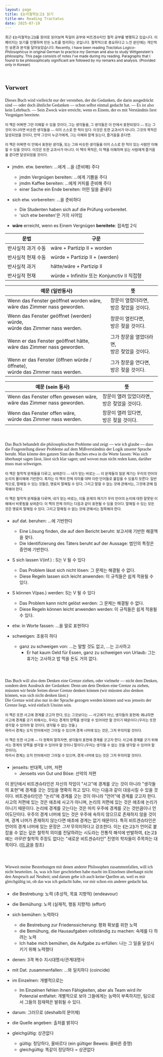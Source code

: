 ```yaml
---
layout: page
title: ⟪논리철학논고⟫ 읽기
title-en: Reading Tractatus
date: 2025-07-19
---
```


<small class="lang-ko">
최근 ⟪논리철학논고⟫를 원어로 읽어보며 독일어 공부와 비트겐슈타인 철학 공부를 병행하고 있습니다. 이 페이지는 읽기를 진행하며 만든 노트를 정리하는 곳입니다. 철학적으로 중요하다고 느낀 문단에는 개인적인 보론과 분석을 달아보았습니다.
</small>
<small class="lang-en">
Recently, I have been reading <i>Tractatus Logico-Philosophicus</i> in original German to practice my German and also to study Wittgenstein's philosophy. This page consists of notes I've made during my reading. Paragraphs that I found to be philosophically significant are followed by my remarks and analysis. (Provided only in Korean)
</small>

<div style="margin: 4em 0;"></div>

<h2 style="font-family: 'Libre Baskerville';">Vorwort</h2>

<div style="font-family: Libre Baskerville; margin: 1.5em 0">
<p>
Dieses Buch wird vielleicht nur der verstehen, der die Gedanken, die darin ausgedrückt sind — oder doch ähnliche Gedanken — schon selbst einmal gedacht hat. — Es ist also kein Lehrbuch. — Sein Zweck wäre erreicht, wenn es Einem, der es mit Verständnis liest Vergnügen bereitete.
</p>

<p>
<small>
이 책은 어쩌면 그만 이해할 수 있을 것이다, 그는 생각들을, 그 생각들은 이 안에서 표현되었다 — 또는 그것이 아니라면 비슷한 생각들을 — 이미 스스로 한 적이 있다. 이것은 또한 교과서가 아니다. 그것의 목적은 달성되었을 것이다, 만약 그것이 누군가에게, 그는 이해와 함께 읽는다, 즐거움을 준다면.
</small>
</p>

<p>
<small>
이 책은 어쩌면 이 안에서 표현된 생각들, 또는 그와 비슷한 생각들을 이미 스스로 한 적이 있는 사람만 이해할 수 있을 것이다. 이것은 또한 교과서가 아니다. 이 책의 목적은, 이 책을 이해하며 읽는 사람에게 즐거움을 준다면 달성되었을 것이다.
</small>
</p>
</div>

- jmdm. etw. bereiten: ...에게 ...을 (준비해) 주다
  - jmdm Vergnügen bereiten: ...에게 기쁨을 주다
  - jmdm Kaffee bereiten: ...에게 커피를 준비해 주다
  - einer Sache ein Ende bereiten: 어떤 일을 끝내다

- sich etw. vorbereiten: ...을 준비하다
  - Die Studenten haben sich auf die Prüfung vorbereitet.
  - 'sich etw bereiten'은 거의 사어임

- **wäre** erreicht, wenn es Einem Vergnügen **bereitete**: 접속법 2식

| 문법                 | 구문                                               |
|----------------------|-------------------------------------------------------|
| 반사실적 과거 수동 | wäre + Partizip II + worden           |
| 반사실적 현재 수동 | würde + Partizip II + (werden)          |
| 반사실적 과거      | hätte/wäre + Partizip II             
| 반사실적 현재      | würde + Infinitiv 또는 Konjunctiv II 직접형   |

| 예문 (일반동사)                                                                     | 뜻                                          |
|---------------------------------------------------------------------------|---------------------------------------------|
| Wenn das Fenster geöffnet worden wäre,<br/>wäre das Zimmer nass geworden.     | 창문이 열렸더라면,<br/> 방은 젖었을 것이다.      |
| Wenn das Fenster geöffnet (werden) würde,<br/>würde das Zimmer nass werden.   | 창문이 열린다면,<br/> 방은 젖을 것이다.          |
| Wenn er das Fenster geöffnet hätte,<br/>wäre das Zimmer nass geworden.        | 그가 창문을 열었더라면,<br/> 방은 젖었을 것이다. | 
| Wenn er das Fenster (öffnen würde / öffnete),<br/>würde das Zimmer nass werden. | 그가 창문을 연다면,<br/> 방은 젖을 것이다.       |

| 예문 (sein 동사)                                                                      | 뜻                                          |
|---------------------------------------------------------------------------|---------------------------------------------|
| Wenn das Fenster offen gewesen wäre,<br/>wäre das Zimmer nass geworden.     | 창문이 열려 있었더라면,<br/> 방은 젖었을 것이다.      |
| Wenn das Fenster offen wäre,<br/>würde das Zimmer nass werden.   | 창문이 열려 있다면,<br/> 방은 젖을 것이다.          |

<div style="margin: 4em 0;"></div>

<div style="font-family: Libre Baskerville; margin: 1.5em 0">
<p>
Das Buch behandelt die philosophischen Probleme und zeigt — wie ich glaube — dass die Fragestellung dieser Probleme auf dem Mißverständnis der Logik unserer Sprache beruht. Man könnte den ganzen Sinn des Buches etwa in die Worte fassen: Was sich überhaupt sagen lässt, lässt sich klar sagen; und wovon man nicht reden kann, darüber muss man schweigen.
</p>

<p>
<small>
이 책은 철학적 문제들을 다루고, 보여준다 — 내가 믿는 바로는 — 이 문제들의 질문 제기는 우리의 언어의 논리의 몰이해에 기반한다. 혹자는 이 책의 전체 의미를 대략 이런 단어들로 붙잡을 수 있을지 모른다: 일반적으로, 말해질 수 있는 것들은, 명료히 말해질 수 있다; 그리고 말할 수 없는 것에 관해서는, 그것에 관해 침묵해야 한다.
</small>
</p>

<p>
<small>
이 책은 철학적 문제들을 다루며, 내가 믿는 바로는, 이들 문제의 제기가 우리 언어의 논리에 대한 잘못된 이해에서 비롯됨을 보여준다. 이 책의 전체 의미는 다음과 같이 표현될 수 있을 것이다. 말해질 수 있는 모든 것은 명료히 말해질 수 있다. 그리고 말해질 수 없는 것에 관해서는 침묵해야 한다.
</small>
</p>
</div>

- auf dat. beruhen: ...에 기반한다
  - Eine Lösung finden, die auf dem Bericht beruht: 보고서에 기반한 해결책을 찾다.
  - Die Identifizierung des Täters beruht auf der Aussage: 범인의 특정은 증언에 기반한다.

- S sich lassen V(inf.) : S는 V 될 수 있다
  - Das Problem lässt sich nicht lösen: 그 문제는 해결될 수 없다.
  - Diese Regeln lassen sich leicht anwenden: 이 규칙들은 쉽게 적용될 수 있다.

- S können V(pas.) werden: S는 V 될 수 있다
  - Das Problem kann nicht gelöst werden: 그 문제는 해결될 수 없다.
  - Diese Regeln können leicht anwenden werden: 이 규칙들은 쉽게 적용될 수 있다.

- etw. in Worte fassen: ...을 말로 표현하다

- schweigen: 조용히 하다
  - ganz zu schweigen von: ...는 말할 것도 없고, ...는 고사하고
    - Er hat kaum Geld für Essen, ganz zu schweigen von Urlaub: 그는 휴가는 고사하고 밥 먹을 돈도 거의 없다.

<div style="margin: 4em 0;"></div>

<div style="font-family: Libre Baskerville; margin: 1.5em 0">
<p>
Das Buch will also dem Denken eine Grenze ziehen, oder vielmehr — nicht dem Denken, sondern dem Ausdruck der Gedanken: Denn um dem Denken eine Grenze zu ziehen, müssten wir beide Seiten dieser Grenze denken können (wir müssten also denken können, was sich nicht denken lässt.) <br/>
Die Grenze wird also nur in der Sprache gezogen werden können und was jenseits der Grenze liegt, wird einfach Unsinn sein.
</p>

<p>
<small>
이 책은 또한 사고에 경계를 긋고자 한다, 또는 그것보다는 — 사고에가 아닌, 생각들의 표현에: 왜냐하면 사고에 경계를 긋기 위해서는, 우리는 경계의 양쪽을 생각할 수 있어야만 할 것이기 때문이다 (우리는 또한 생각할 수 있어야 할 것이다, 생각될 수 없는 것을.) <br/>
따라서 경계는 오직 언어에서만 그어질 수 있으며 경계 너머에 있는 것은, 그저 무의미할 것이다.
</small>
</p>

<p>
<small>
이 책은 또한 사고에 — 더 정확히 말하자면, 생각들의 표현에 경계를 긋고자 한다. 사고에 경계를 긋기 위해서는 경계의 양쪽을 생각할 수 있어야 할 것이니 말이다 (우리는 생각될 수 없는 것을 생각할 수 있어야 할 것이다).<br/>
따라서 경계는 오직 언어에서만 그어질 수 있으며, 경계 너머에 있는 것은 그저 무의미할 것이다.
</small>
</p>
</div>

- jenseits: 반대쪽, 너머, 저편
  - Jenseits von Gut und Böse: 선악의 저편

이 문단에서 비트겐슈타인은 자신의 작업이 "사고"에 경계를 긋는 것이 아니라 "생각들의 표현"에 경계를 긋는 것임을 명확히 하고 있다. 이는 다음과 같이 대응시킬 수 있을 것이다. 비트겐슈타인은 "논리"에 경계를 긋는 것이 아니라 "언어"에 경계를 긋고자 한다. 사고의 저편에 있는 것은 애초에 사고가 아니며, 논리의 저편에 있는 것은 애초에 논리가 아니기 때문이다. 논리에 경계를 긋는다는 것은 마치 우주에 경계를 긋는 것만큼이나 언어도단이다. 우주의 경계 너머에 있는 것은 우주에 속하지 않으므로 존재하지 않을 것이며, 경계 너머가 존재하지 않는다면 애초에 경계는 없기 때문이다. 특히 비트겐슈타인은 언어의 경계 너머에 있는 문장은 _그저_ 무의미하다고 강조한다. 이는 ⟪논고⟫가 언어로 붙잡을 수 없는 깊은 철학적 의미를 전달하려는 시도라는 전통적 해석에 반발하여, ⟪논고⟫에는 _아무런_ 철학적 주장도 없다는 "새로운 비트겐슈타인" 진영의 학자들이 주목하는 대목이다. ([이 글](https://dimenerno.github.io/2025/06/02/wittgenstein-conant)을 참조)


<div style="margin: 4em 0;"></div>

<div style="font-family: Libre Baskerville; margin: 1.5em 0">
<p>
Wieweit meine Bestrebungen mit denen anderer Philosophen zusammenfallen, will ich nicht beurteilen. Ja, was ich hier geschrieben habe macht im Einzelnen überhaupt nicht den Anspruch auf Neuheit; und darum gebe ich auch keine Quellen an, weil es mir gleichgültig ist, ob das was ich gedacht habe, vor mir schon ein anderer gedacht hat.
</p>

<p>
<small>

</small>
</p>

<p>
<small>

</small>
</p>
</div>

- die Bestrebung: 노력 (추상적, 목표 지향적) (endeavour)
- die Bemühung: 노력 (실재적, 행동 지향적) (effort)
- sich bemühen: 노력하다
  - die Bestrebung zur Friedenssicherung: 평화 확보를 위한 노력
  - die Bemühung, die Hausaufgaben vollständig zu machen: 숙제를 다 하려는 노력
  - Ich habe mich bemühen, die Aufgabe zu erfüllen: 나는 그 일을 달성시키기 위해 노력했다

- denen: 3격 복수 지시대명사/관계대명사

- mit Dat. zusammenfallen: ...와 일치하다 (coincide)

- im Einzelnen: 개별적으로는
  - Im Einzelnen fehlen ihnen Fähigkeiten, aber als Team wird ihr Potenzial entfaltet: 개별적으로 보아 그들에게는 능력이 부족하지만, 팀으로서 그들의 잠재력은 발휘될 수 있다.

- darum: 그러므로 (deshalb의 문어체)

- die Quelle angeben: 출처를 밝히다

- gleichgültig: 상관없다
  - gültig: 정당하다, 올바르다 (ein gültiger Beweis: 올바른 증명)
  - gleichgültig: 똑같이 정당하다 = 상관없다